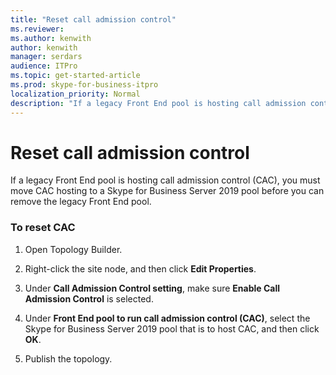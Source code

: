 ```yaml
---
title: "Reset call admission control"
ms.reviewer: 
ms.author: kenwith
author: kenwith
manager: serdars
audience: ITPro
ms.topic: get-started-article
ms.prod: skype-for-business-itpro
localization_priority: Normal
description: "If a legacy Front End pool is hosting call admission control (CAC), you must move CAC hosting to a Skype for Business Server 2019 pool before you can remove the legacy Front End pool."
---
```


# Reset call admission control

If a legacy Front End pool is hosting call admission control (CAC), you must move CAC hosting to a Skype for Business Server 2019 pool before you can remove the legacy Front End pool.
  
### To reset CAC

1. Open Topology Builder.
    
2. Right-click the site node, and then click **Edit Properties**.
    
3. Under **Call Admission Control setting**, make sure **Enable Call Admission Control** is selected. 
    
4. Under **Front End pool to run call admission control (CAC)**, select the Skype for Business Server 2019 pool that is to host CAC, and then click **OK**.
    
5. Publish the topology.
    

